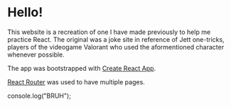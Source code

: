 # Hello!

This website is a recreation of one I have made previously to help me practice React.
The original was a joke site in reference of Jett one-tricks, players of the videogame Valorant who used the aformentioned character whenever possible.

The app was bootstrapped with [Create React App](https://github.com/facebook/create-react-app).

[React Router](https://github.com/remix-run/react-router) was used to have multiple pages.

console.log("BRUH");


